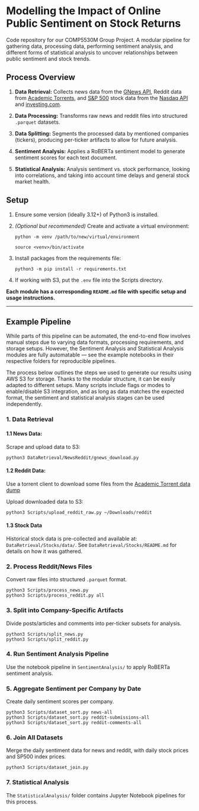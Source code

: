 # Modelling the Impact of Online Public Sentiment on Stock Returns
Code repository for our COMP5530M Group Project. A modular pipeline for gathering data, processing data, performing sentiment analysis, and different forms of statistical analysis to uncover relationships between public sentiment and stock trends.

## Process Overview

1. **Data Retrieval:** Collects news data from the [GNews API](https://gnews.io/), Reddit data from [Academic Torrents](https://academictorrents.com/details/56aa49f9653ba545f48df2e33679f014d2829c10), and [S&P 500](https://github.com/datasets/s-and-p-500-companies/blob/main/data/constituents.csv) stock data from the [Nasdaq API](https://www.nasdaq.com/solutions/data/nasdaq-data-link/api) and [investing.com](https://www.investing.com/indices/us-spx-500).

2. **Data Processing:** Transforms raw news and reddit files into structured `.parquet` datasets.

3. **Data Splitting:** Segments the processed data by mentioned companies (tickers), producing per-ticker artifacts to allow for future analysis.

4. **Sentiment Analysis:** Applies a RoBERTa sentiment model to generate sentiment scores for each text document.

5. **Statistical Analysis:** Analysis sentiment vs. stock performance, looking into correlations, and taking into account time delays and general stock market health.


## Setup
1. Ensure some version (ideally 3.12+) of Python3 is installed.
2. *(Optional but recommended)* Create and activate a virtual environment:
    
    `python -m venv /path/to/new/virtual/environment`
    
    `source <venv>/bin/activate`

3. Install packages from the requirements file: 

    `python3 -m pip install -r requirements.txt`

4. If working with S3, put the `.env` file into the Scripts directory.

**Each module has a corresponding `README.md` file with specific setup and usage instructions.**

---

## Example Pipeline
While parts of this pipeline can be automated, the end-to-end flow involves manual steps due to varying data formats, processing requirements, and storage setups. However, the Sentiment Analysis and Statistical Analysis modules are fully automatable — see the example notebooks in their respective folders for reproducible pipelines.

The process below outlines the steps we used to generate our results using AWS S3 for storage. Thanks to the modular structure, it can be easily adapted to different setups. Many scripts include flags or modes to enable/disable S3 integration, and as long as data matches the expected format, the sentiment and statistical analysis stages can be used independently.

### 1. Data Retrieval

#### 1.1 News Data:
Scrape and upload data to S3:

`python3 DataRetrieval/NewsReddit/gnews_download.py`

#### 1.2 Reddit Data:
Use a torrent client to download some files from the [Academic Torrent data dump](https://academictorrents.com/details/56aa49f9653ba545f48df2e33679f014d2829c10)

Upload downloaded data to S3:

`python3 Scripts/upload_reddit_raw.py ~/Downloads/reddit`

#### 1.3 Stock Data 
Historical stock data is pre-collected and available at: `DataRetrieval/Stocks/data/`. See `DataRetrieval/Stocks/README.md` for details on how it was gathered.

### 2. Process Reddit/News Files
Convert raw files into structured `.parquet` format.
```
python3 Scripts/process_news.py
python3 Scripts/process_reddit.py all
```
### 3. Split into Company-Specific Artifacts
Divide posts/articles and comments into per-ticker subsets for analysis.
```
python3 Scripts/split_news.py
python3 Scripts/split_reddit.py
```
### 4. Run Sentiment Analysis Pipeline
Use the notebook pipeline in `SentimentAnalysis/` to apply RoBERTa sentiment analysis.

### 5. Aggregate Sentiment per Company by Date
Create daily sentiment scores per company.
 ```
python3 Scripts/dataset_sort.py news-all
python3 Scripts/dataset_sort.py reddit-submissions-all
python3 Scripts/dataset_sort.py reddit-comments-all
 ```
### 6. Join All Datasets 
Merge the daily sentiment data for news and reddit, with daily stock prices and SP500 index prices.
```
python3 Scripts/dataset_join.py
```
### 7. Statistical Analysis
The `StatisticalAnalysis/` folder contains Jupyter Notebook pipelines for this process.
